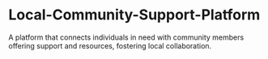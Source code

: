 # Local-Community-Support-Platform
A platform that connects individuals in need with community members offering support and resources, fostering local collaboration.

